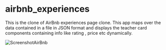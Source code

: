 # airbnb_experiences
This is the clone of AirBnb experiences page clone. This app maps over the  data contained in a file in JSON format and displays the teacher card components containing  info like rating , price etc dynamically. 

![ScreenshotAirBnb](https://user-images.githubusercontent.com/37264147/196003295-5b4b6a46-4506-47ce-b991-166480bce3eb.jpg)
